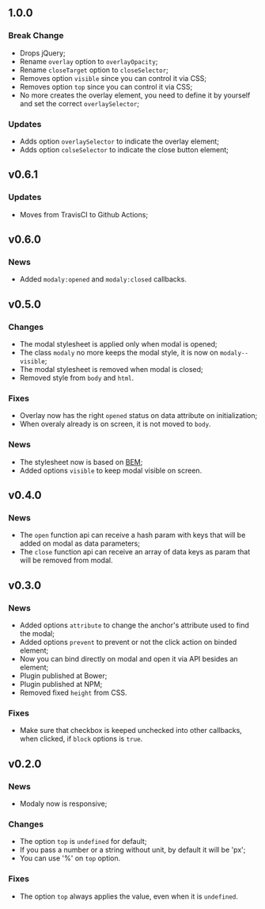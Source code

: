 ## 1.0.0

### Break Change

- Drops jQuery;
- Rename `overlay` option to `overlayOpacity`;
- Rename `closeTarget` option to `closeSelector`;
- Removes option `visible` since you can control it via CSS;
- Removes option `top` since you can control it via CSS;
- No more creates the overlay element, you need to define it by yourself and set the correct `overlaySelector`;

### Updates

- Adds option `overlaySelector` to indicate the overlay element;
- Adds option `colseSelector` to indicate the close button element;

## v0.6.1

### Updates

- Moves from TravisCI to Github Actions;

## v0.6.0

### News

+ Added `modaly:opened` and `modaly:closed` callbacks.

## v0.5.0

### Changes

+ The modal stylesheet is applied only when modal is opened;
+ The class `modaly` no more keeps the modal style, it is now on `modaly--visible`;
+ The modal stylesheet is removed when modal is closed;
+ Removed style from `body` and `html`.

### Fixes

+ Overlay now has the right `opened` status on data attribute on initialization;
+ When overaly already is on screen, it is not moved to `body`.

### News

+ The stylesheet now is based on [BEM](http://getbem.com/introduction);
+ Added options `visible` to keep modal visible on screen.

## v0.4.0

### News

+ The `open` function api can receive a hash param with keys that will be added on modal as data parameters;
+ The `close` function api can receive an array of data keys as param that will be removed from modal.

## v0.3.0

### News

+ Added options `attribute` to change the anchor's attribute used to find the modal;
+ Added options `prevent` to prevent or not the click action on binded element;
+ Now you can bind directly on modal and open it via API besides an element;
+ Plugin published at Bower;
+ Plugin published at NPM;
+ Removed fixed `height` from CSS.

### Fixes

+ Make sure that checkbox is keeped unchecked into other callbacks, when clicked, if `block` options is `true`.

## v0.2.0

### News

- Modaly now is responsive;

### Changes

- The option `top` is `undefined` for default;
- If you pass a number or a string without unit, by default it will be 'px';
- You can use '%' on `top` option.

### Fixes

- The option `top` always applies the value, even when it is `undefined`.
